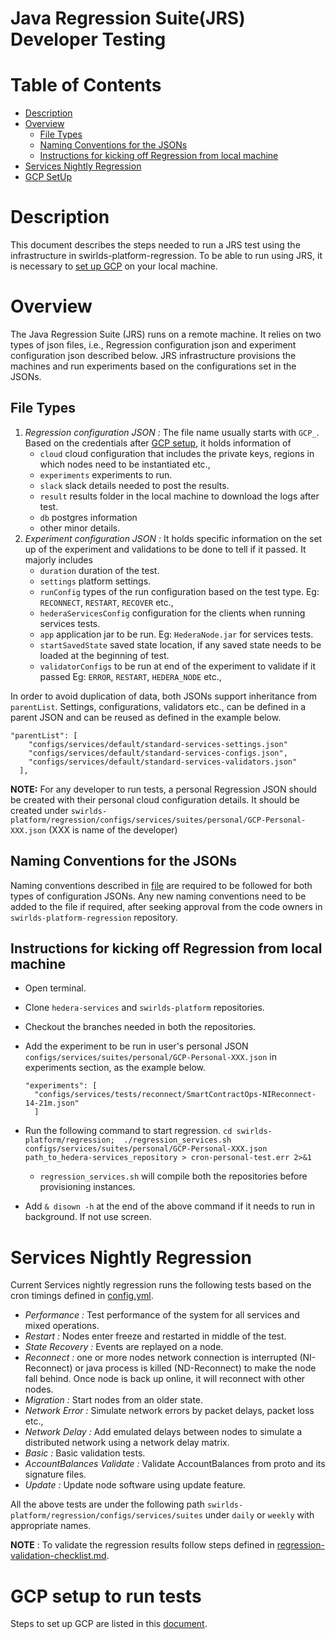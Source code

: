 # Java Regression Suite(JRS) Developer Testing
# **Table of Contents**

- [Description](#description)
- [Overview](#overview)
    - [File Types](#file-types)
    - [Naming Conventions for the JSONs](#naming-conventions)
    - [Instructions for kicking off Regression from local machine](#instructions)
- [Services Nightly Regression](#nightly-regression)
- [GCP SetUp](#gcp_setup)

<a name="description"></a>

# **Description**
This document describes the steps needed to run a JRS test using the infrastructure in 
swirlds-platform-regression. To be able to run using JRS, it is necessary to [set up GCP](https://github.com/hashgraph/hedera-services/blob/docs/dev/GCP-setup.md) on your local machine.

<a name="overview"></a>

# **Overview**
The Java Regression Suite (JRS) runs on a remote machine. It relies on two types of json files, i.e., Regression configuration json and experiment configuration json described below. JRS infrastructure provisions the machines and run experiments based on the configurations set in the JSONs.

<a name="file-types"></a>
## **File Types**
1. _Regression configuration JSON :_ The file name usually starts with `GCP_`. Based on the credentials after [GCP setup](#gcp_setup), it holds information of 
     - `cloud` cloud configuration that includes the private keys, regions in which nodes need to be instantiated etc.,
     - `experiments` experiments to run.
     - `slack` slack details needed to post the results.
     - `result` results folder in the local machine to download the logs after test.  
     -  `db` postgres information 
     - other minor details.
2. _Experiment configuration JSON :_ It holds specific information on the set up of the experiment and validations to be done to tell if it passed.  It majorly includes 
   - `duration` duration of the test.
   - `settings` platform settings.
   - `runConfig` types of the run configuration based on the test type. Eg: `RECONNECT`, `RESTART`, `RECOVER` etc.,
   - `hederaServicesConfig`  configuration for the clients when running services tests.
   - `app` application jar to be run. Eg: `HederaNode.jar` for services tests.
   - `startSavedState` saved state location, if any saved state needs to be loaded at the beginning of test.
   - `validatorConfigs` to be run at end of the experiment to validate if it passed Eg: `ERROR`, `RESTART`, `HEDERA_NODE` etc.,

In order to avoid duplication of data, both JSONs support inheritance from `parentList`. Settings, configurations, validators etc., can be defined in a parent JSON and can be reused as defined in the example below.

```
"parentList": [
    "configs/services/default/standard-services-settings.json"
	"configs/services/default/standard-services-configs.json",
	"configs/services/default/standard-services-validators.json"
  ],
```

**NOTE:** For any developer to run tests, a personal Regression JSON should be created with their personal cloud configuration details.
It should be created under `swirlds-platform/regression/configs/services/suites/personal/GCP-Personal-XXX.json` (XXX is name of the developer)

<a name="naming-conventions"></a>
## **Naming Conventions for the JSONs** 
Naming conventions described in [file](https://github.com/swirlds/swirlds-platform-regression/blob/develop/docs/regression-test-naming-standards.md) are required to be followed for both types of configuration JSONs. 
Any new naming conventions need to be added to the file if required, after seeking approval from the code owners in `swirlds-platform-regression` repository.

<a name="instructions"></a>
## **Instructions for kicking off Regression from local machine**

- Open terminal.
- Clone `hedera-services` and `swirlds-platform` repositories.
- Checkout the branches needed in both the repositories.  
- Add the experiment to be run in user's personal JSON `configs/services/suites/personal/GCP-Personal-XXX.json` in experiments section, as the example below.
  ```
  "experiments": [
    "configs/services/tests/reconnect/SmartContractOps-NIReconnect-14-21m.json"
    ]
  ```
- Run the following command to start regression. 
  `cd swirlds-platform/regression; 
  ./regression_services.sh configs/services/suites/personal/GCP-Personal-XXX.json path_to_hedera-services_repository > cron-personal-test.err 2>&1`

    - `regression_services.sh` will compile both the repositories before provisioning instances.
- Add `& disown -h` at the end of the above command if it needs to run in background. If not use screen.

<a name="nightly-regression"></a>

# **Services Nightly Regression**

Current Services nightly regression runs the following tests based on the cron timings defined in [config.yml](https://github.com/hashgraph/hedera-services/blob/master/.circleci/config.yml).
- _Performance :_ Test performance of the system for all services and mixed operations.
- _Restart :_ Nodes enter freeze and restarted in middle of the test.
- _State Recovery :_ Events are replayed on a node.
- _Reconnect :_ one or more nodes network connection is interrupted (NI-Reconnect) or java process is killed (ND-Reconnect) to make the node fall behind. Once node is back up online, it will reconnect with other nodes.
- _Migration :_ Start nodes from an older state.
- _Network Error :_ Simulate network errors by packet delays, packet loss etc.,
- _Network Delay :_ Add emulated delays between nodes to simulate a distributed network using a network delay matrix.
- _Basic :_ Basic validation tests.
- _AccountBalances Validate :_ Validate AccountBalances from proto and its signature files.
- _Update :_ Update node software using update feature.

All the above tests are under the following path `swirlds-platform/regression/configs/services/suites` under `daily` or `weekly`  with appropriate names.

**NOTE** : To validate the regression results follow steps defined in [regression-validation-checklist.md](https://github.com/swirlds/swirlds-platform-regression/blob/develop/docs/regression-validation-checklist.md).

<a name="gcp_setup"></a>

# **GCP setup to run tests**

Steps to set up GCP are listed in this [document](https://github.com/hashgraph/hedera-services/blob/docs/dev/GCP-setup.md).